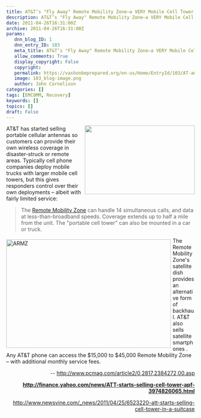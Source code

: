```yaml
---
title: AT&T’s "Fly Away" Remote Mobility Zone–a VERY Mobile Cell Tower
description: AT&T’s "Fly Away" Remote Mobility Zone–a VERY Mobile Cell Tower
date: 2011-04-26T16:31:00Z
archive: 2011-04-26T16:31:00Z
params:
   dnn_blog_ID: 1
   dnn_entry_ID: 103
   meta_title: AT&T’s "Fly Away" Remote Mobility Zone–a VERY Mobile Cell Tower
   allow_comments: True
   display_copyright: False
   copyright: 
   permalink: https://vashonbeprepared.org/en-us/Home/EntryId/103/AT-amp-T-rsquo-s-quot-Fly-Away-quot-Remote-Mobility-Zone-ndash-a-VERY-Mobile-Cell-Tower
   image: 103_blog-image.png
   author: John Cornelison
categories: []
tags: [EMCOMM, Recovery]
keywords: []
topics: []
draft: False
---
```


<p><img alt="" align="right" width="294" height="184" style="margin: 0px 0px 5px 5px; display: inline; float: right" src="http://www.polls.newsvine.com/_vine/images/ap/nws/cd539fe7-7f5a-4c42-9b6e-d1eaa862240e.jpg" />AT&amp;T has started selling portable cellular antennas so customers can provide their own wireless coverage in disaster-struck or remote areas. Typically cell phone companies deploy mobile trucks with larger mobile cell towers, but this gives responders control over their own deployments – albeit with fairly limited service:</p>
<blockquote>
<p>The <a target="_blank" href="http://www.wireless.att.com/businesscenter/business-programs/mid-large/remote-mobility-zone.jsp">Remote Mobility Zone</a> can handle 14 simultaneous calls, and data at less-than-broadband speeds. Coverage extends up to half a mile from the unit. The "portable cell tower" can also be mounted in a car or truck.</p>
</blockquote>
<p><img border="0" alt="ARMZ" align="left" width="440" height="290" style="margin: 5px 5px 5px 0px; display: inline; float: left" src="http://www.wireless.att.com/businesscenter/en_US/images/businessCenter/body/2584-ARMZ-Graphic-V1-536.jpg" />The Remote Mobility Zone's satellite dish provides an alternative form of backhaul. AT&amp;T also sells satellite smartphones . Any AT&amp;T phone can access the $15,000 to $45,000 Remote Mobility Zone – with additional monthly service fees.</p>
<p align="right">-- <a title="http://www.pcmag.com/article2/0,2817,2384272,00.asp" href="http://www.pcmag.com/article2/0,2817,2384272,00.asp">http://www.pcmag.com/article2/0,2817,2384272,00.asp</a></p>
<p align="right"><a href="http://finance.yahoo.com/news/ATT-starts-selling-cell-tower-apf-3974826065.html"><b>http://finance.yahoo.com/news/ATT-starts-selling-cell-tower-apf-3974826065.html</b></a></p>
<p align="right"><a title="http://www.newsvine.com/_news/2011/04/25/6523220-att-starts-selling-cell-tower-in-a-suitcase" href="http://www.newsvine.com/_news/2011/04/25/6523220-att-starts-selling-cell-tower-in-a-suitcase">http://www.newsvine.com/_news/2011/04/25/6523220-att-starts-selling-cell-tower-in-a-suitcase</a></p>
